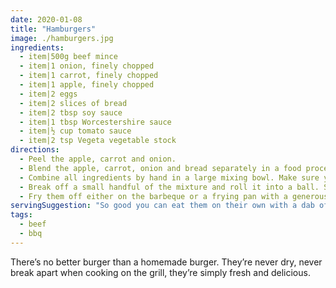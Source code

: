 ```yaml
---
date: 2020-01-08
title: "Hamburgers"
image: ./hamburgers.jpg
ingredients:
  - item|500g beef mince
  - item|1 onion, finely chopped
  - item|1 carrot, finely chopped
  - item|1 apple, finely chopped
  - item|2 eggs
  - item|2 slices of bread
  - item|2 tbsp soy sauce
  - item|1 tbsp Worcestershire sauce
  - item|½ cup tomato sauce
  - item|2 tsp Vegeta vegetable stock
directions:
  - Peel the apple, carrot and onion.
  - Blend the apple, carrot, onion and bread separately in a food processor.
  - Combine all ingredients by hand in a large mixing bowl. Make sure you mix everything thoroughly, otherwise they’ll fall apart when you cook them!
  - Break off a small handful of the mixture and roll it into a ball. Set aside on a plate and repeat until all of the mixture is used.
  - Fry them off either on the barbeque or a frying pan with a generous amount of olive oil.
servingSuggestion: "So good you can eat them on their own with a dab of tomato sauce. Alternatively, throw them in a toasted bun with your favourite burger condiments."
tags:
  - beef
  - bbq
---
```


There’s no better burger than a homemade burger. They’re never dry, never break apart when cooking on the grill, they’re simply fresh and delicious.
